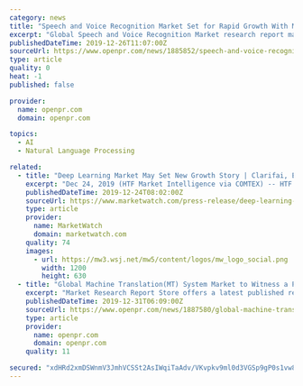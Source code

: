 ```yaml
---
category: news
title: "Speech and Voice Recognition Market Set for Rapid Growth With Microsoft, Hoya, Apple, Mercedes-Benz USA, HARMAN International, Google"
excerpt: "Global Speech and Voice Recognition Market research report makes use of SWOT analysis and Porter’s Five Forces analysis to disclose the strengths, weaknesses, opportunities, and threats in the industry. This Speech and Voice Recognition Market report is an important source of guidance for companies and individuals offering industry chain ..."
publishedDateTime: 2019-12-26T11:07:00Z
sourceUrl: https://www.openpr.com/news/1885852/speech-and-voice-recognition-market-set-for-rapid-growth-with
type: article
quality: 0
heat: -1
published: false

provider:
  name: openpr.com
  domain: openpr.com

topics:
  - AI
  - Natural Language Processing

related:
  - title: "Deep Learning Market May Set New Growth Story | Clarifai, Entilic, Google, HyperVerge, IBM"
    excerpt: "Dec 24, 2019 (HTF Market Intelligence via COMTEX) -- HTF MI has added one more investigative report of valuable nature to its repository. Global Deep Learning Market have been compiled following extensive research, and analysis of various market segments. The report includes market revenue sizing, latest and ongoing trends, threats & key ..."
    publishedDateTime: 2019-12-24T08:02:00Z
    sourceUrl: https://www.marketwatch.com/press-release/deep-learning-market-may-set-new-growth-story-clarifai-entilic-google-hyperverge-ibm-2019-12-24
    type: article
    provider:
      name: MarketWatch
      domain: marketwatch.com
    quality: 74
    images:
      - url: https://mw3.wsj.net/mw5/content/logos/mw_logo_social.png
        width: 1200
        height: 630
  - title: "Global Machine Translation(MT) System Market to Witness a Pronounce Growth During 2025"
    excerpt: "Market Research Report Store offers a latest published report on Machine Translation(MT) System Market Analysis and Forecast 2019-2025 delivering key insights and providing a competitive advantage to clients through a detailed report. In 2018, the global Machine Translation(MT) System market size was xx million US$ and it is expected to reach ..."
    publishedDateTime: 2019-12-31T06:09:00Z
    sourceUrl: https://www.openpr.com/news/1887580/global-machine-translation-mt-system-market-to-witness
    type: article
    provider:
      name: openpr.com
      domain: openpr.com
    quality: 11

secured: "xdHRd2xmDSWnmV3JmhVCSSt2AsIWqiTaAdv/VKvpkv9ml0d3VGSp9gP0s1vw8w0/vR89hCUX7IPcfBLWy4cHA9POrrGStglNVYwOuw9cLwe4B8HYhU6F7CPoLk6VG0ls02MbojO1PGRYqDf5jO4nR7deOHSudF8kVXtQ+425iiWZP8EqEbBiC6H/uAy0wC2fTVAS9cArvEymzHlzK4U6HLpNJ2By6y0O0DuI+gzcDgKdWC6j38GVISgn3qQE//gI7og58V81NFmbn0nRq/QHNQ==;IbLhVCtmBtt/fvESBNFGRA=="
---
```


